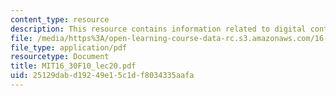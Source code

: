 ```yaml
---
content_type: resource
description: This resource contains information related to digital control basics.
file: /media/https%3A/open-learning-course-data-rc.s3.amazonaws.com/16-30-feedback-control-systems-fall-2010/25129dabd19249e15c1df8034335aafa_MIT16_30F10_lec20.pdf
file_type: application/pdf
resourcetype: Document
title: MIT16_30F10_lec20.pdf
uid: 25129dab-d192-49e1-5c1d-f8034335aafa
---
```

